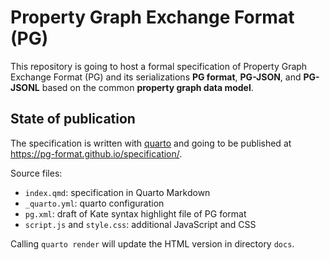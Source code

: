 # Property Graph Exchange Format (PG)

This repository is going to host a formal specification of Property Graph
Exchange Format (PG) and its serializations **PG format**, **PG-JSON**, and
**PG-JSONL** based on the common **property graph data model**.

## State of publication

The specification is written with [quarto](https://quarto.org/) and going to be
published at <https://pg-format.github.io/specification/>.

Source files:

- `index.qmd`: specification in Quarto Markdown
- `_quarto.yml`: quarto configuration
- `pg.xml`: draft of Kate syntax highlight file of PG format
- `script.js` and `style.css`: additional JavaScript and CSS

Calling `quarto render` will update the HTML version in directory `docs`.
